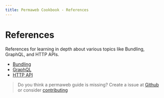 ```yaml
---
title: Permaweb Cookbook - References
---
```


# References

References for learning in depth about various topics like Bundling, GraphQL, and HTTP APIs.

-   [Bundling](bundling.md)
-   [GraphQL](gql.md)
-   [HTTP API](http-api)

> Do you think a permaweb guide is missing? Create a issue at [Github](https://github.com/twilson63/permaweb-cookbook/issues) or consider [contributing](../getting-started/contributing.md)
